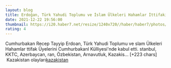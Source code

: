 ```yaml
--- 
layout: blog
title: Erdoğan, Türk Yahudi Toplumu ve İslam Ülkeleri Hahamlar İttifakı Üyelerini kabul etti
date: 2021-12-22 19:56:00
thumbnail: https://i20.haber7.net/resize/1240x720//haber/haber7/photos/2021/51/erdogan_turk_yahudi_toplumu_ve_islam_ulkeleri_hahamlar_ittifaki_uyelerini_kabul_etti_1640202930_4306.jpg
rating: 4
---
```

Cumhurbakan Recep Tayyip Erdoan, Türk Yahudi Toplumu ve slam Ülkeleri Hahamlar ttifak Üyelerini Cumhurbakanl Külliyesi'nde kabul etti.
stanbul, KKTC, Azerbaycan, ran, Özbekistan, Arnavutluk, Kazakis… [+223 chars]</br>&nbsp;Kazakistan olayları<a href="https://www.dental-ilan.org/">kazakistan</a>